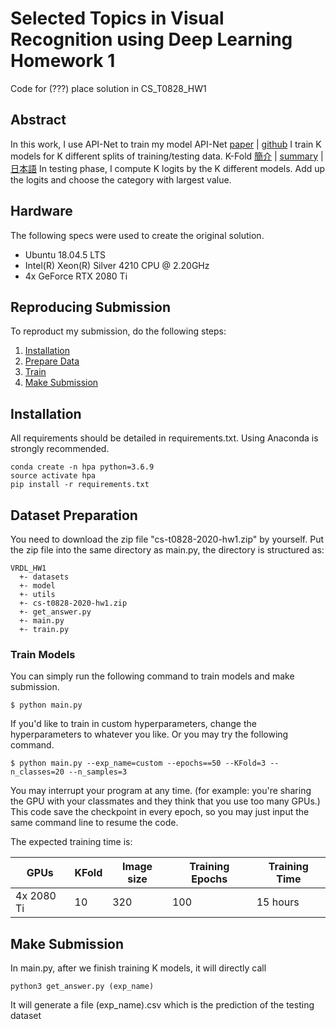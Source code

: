 # Selected Topics in Visual Recognition using Deep Learning Homework 1
Code for (???) place solution in CS_T0828_HW1

## Abstract
In this work, I use API-Net to train my model
API-Net [paper](https://arxiv.org/pdf/2002.10191.pdf) | [github](https://github.com/PeiqinZhuang/API-Net)
I train K models for K different splits of training/testing data.
K-Fold [簡介](https://medium.com/@chih.sheng.huang821/%E4%BA%A4%E5%8F%89%E9%A9%97%E8%AD%89-cross-validation-cv-3b2c714b18db) | [summary](https://medium.com/datadriveninvestor/k-fold-cross-validation-6b8518070833) | [日本語](https://aiacademy.jp/media/?p=263)
In testing phase, I compute K logits by the K different models.
Add up the logits and choose the category with largest value.

## Hardware
The following specs were used to create the original solution.
- Ubuntu 18.04.5 LTS
- Intel(R) Xeon(R) Silver 4210 CPU @ 2.20GHz
- 4x GeForce RTX 2080 Ti

## Reproducing Submission
To reproduct my submission, do the following steps:
1. [Installation](#installation)
2. [Prepare Data](#dataset-preparation)
3. [Train](#train-models)
4. [Make Submission](#make-submission)

## Installation
All requirements should be detailed in requirements.txt. Using Anaconda is strongly recommended.
```
conda create -n hpa python=3.6.9
source activate hpa
pip install -r requirements.txt
```

## Dataset Preparation
You need to download the zip file "cs-t0828-2020-hw1.zip" by yourself.
Put the zip file into the same directory as main.py, the directory is structured as:
```
VRDL_HW1
  +- datasets
  +- model
  +- utils
  +- cs-t0828-2020-hw1.zip
  +- get_answer.py
  +- main.py
  +- train.py
```

### Train Models
You can simply run the following command to train models and make submission.
```
$ python main.py
```
If you'd like to train in custom hyperparameters, change the hyperparameters to whatever you like.
Or you may try the following command.
```
$ python main.py --exp_name=custom --epochs==50 --KFold=3 --n_classes=20 --n_samples=3
```

You may interrupt your program at any time.
(for example: you're sharing the GPU with your classmates and they think that you use too many GPUs.)
This code save the checkpoint in every epoch,
so you may just input the same command line to resume the code.

The expected training time is:

GPUs | KFold | Image size | Training Epochs | Training Time
------------- | ------------- | ------------- | ------------- | -------------
4x 2080 Ti | 10 | 320 | 100 | 15 hours


## Make Submission
In main.py, after we finish training K models, it will directly call
```
python3 get_answer.py (exp_name)
```
It will generate a file (exp_name).csv which is the prediction of the testing dataset

